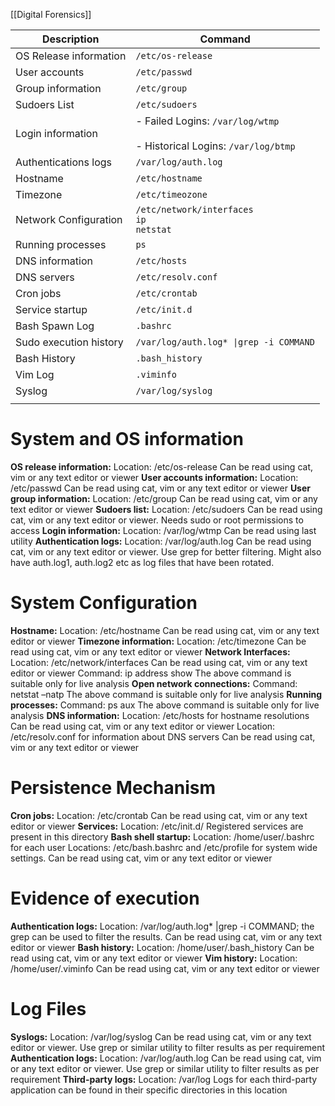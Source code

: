 [[Digital Forensics]]

| Description            | Command                                                                      |
| ---------------------- | ---------------------------------------------------------------------------- |
| OS Release information | `/etc/os-release`                                                            |
| User accounts          | `/etc/passwd`                                                                |
| Group information      | `/etc/group`                                                                 |
| Sudoers List           | `/etc/sudoers`                                                               |
| Login information      | - Failed Logins: `/var/log/wtmp`<br><br>- Historical Logins: `/var/log/btmp` |
| Authentications logs   | `/var/log/auth.log`                                                          |
| Hostname               | `/etc/hostname`                                                              |
| Timezone               | `/etc/timeozone`<br>                                                         |
| Network Configuration  | `/etc/network/interfaces`<br> `ip`<br> `netstat`                             |
| Running processes      | `ps`                                                                         |
| DNS information        | `/etc/hosts`                                                                 |
| DNS servers            | `/etc/resolv.conf`<br>                                                       |
| Cron jobs              | `/etc/crontab`                                                               |
| Service startup        | `/etc/init.d`                                                                |
| Bash Spawn Log         | `.bashrc`                                                                    |
| Sudo execution history | `/var/log/auth.log* \|grep -i COMMAND`                                       |
| Bash History           | `.bash_history`                                                              |
| Vim Log                | `.viminfo`                                                                   |
| Syslog                 | `/var/log/syslog`                                                            |
|                        |                                                                              |
# System and OS information
**OS release information:**
Location: /etc/os-release
Can be read using cat, vim or any text editor or viewer
**User accounts information:**
Location: /etc/passwd
Can be read using cat, vim or any text editor or viewer
**User group information:**
Location: /etc/group
Can be read using cat, vim or any text editor or viewer
**Sudoers list:**
Location: /etc/sudoers
Can be read using cat, vim or any text editor or viewer.
Needs sudo or root permissions to access
**Login information:**
Location: /var/log/wtmp
Can be read using last utility
**Authentication logs:**
Location: /var/log/auth.log
Can be read using cat, vim or any text editor or viewer.
Use grep for better filtering.
Might also have auth.log1, auth.log2 etc as log files that
have been rotated.

# System Configuration
**Hostname:**
Location: /etc/hostname
Can be read using cat, vim or any text editor or viewer
**Timezone information:**
Location: /etc/timezone
Can be read using cat, vim or any text editor or viewer
**Network Interfaces:**
Location: /etc/network/interfaces
Can be read using cat, vim or any text editor or viewer
Command: ip address show
The above command is suitable only for live analysis
**Open network connections:**
Command: netstat –natp
The above command is suitable only for live analysis
**Running processes:**
Command: ps aux
The above command is suitable only for live analysis
**DNS information:**
Location: /etc/hosts for hostname resolutions
Can be read using cat, vim or any text editor or viewer
Location: /etc/resolv.conf for information about DNS servers
Can be read using cat, vim or any text editor or viewer

# Persistence Mechanism
**Cron jobs:**
Location: /etc/crontab
Can be read using cat, vim or any text editor or viewer
**Services:**
Location: /etc/init.d/
Registered services are present in this directory
**Bash shell startup:**
Location: /home/user/.bashrc for each user
Locations: /etc/bash.bashrc and /etc/profile for system wide
settings. Can be read using cat, vim or any text editor or viewer

# Evidence of execution
**Authentication logs:**
Location: /var/log/auth.log* |grep -i COMMAND;
the grep can be used to filter the results. Can be read using cat,
vim or any text editor or viewer
**Bash history:**
Location: /home/user/.bash_history
Can be read using cat, vim or any text editor or viewer
**Vim history:**
Location: /home/user/.viminfo
Can be read using cat, vim or any text editor or viewer


# Log Files
**Syslogs:**
Location: /var/log/syslog
Can be read using cat, vim or any text editor or viewer.
Use grep or similar utility to filter results as per requirement
**Authentication logs:**
Location: /var/log/auth.log
Can be read using cat, vim or any text editor or viewer.
Use grep or similar utility to filter results as per requirement
**Third-party logs:**
Location: /var/log
Logs for each third-party application can be found in their
specific directories in this location
